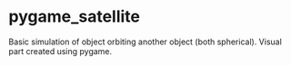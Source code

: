 # pygame_satellite
Basic simulation of object orbiting another object (both spherical). Visual part created using pygame.
